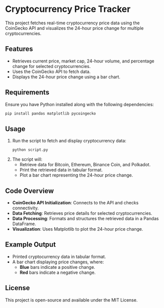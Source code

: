 # Cryptocurrency Price Tracker

This project fetches real-time cryptocurrency price data using the CoinGecko API and visualizes the 24-hour price change for multiple cryptocurrencies.

## Features
- Retrieves current price, market cap, 24-hour volume, and percentage change for selected cryptocurrencies.
- Uses the CoinGecko API to fetch data.
- Displays the 24-hour price change using a bar chart.

## Requirements
Ensure you have Python installed along with the following dependencies:

```sh
pip install pandas matplotlib pycoingecko
```

## Usage
1. Run the script to fetch and display cryptocurrency data:
   ```sh
   python script.py
   ```
2. The script will:
   - Retrieve data for Bitcoin, Ethereum, Binance Coin, and Polkadot.
   - Print the retrieved data in tabular format.
   - Plot a bar chart representing the 24-hour price change.

## Code Overview
- **CoinGecko API Initialization**: Connects to the API and checks connectivity.
- **Data Fetching**: Retrieves price details for selected cryptocurrencies.
- **Data Processing**: Formats and structures the retrieved data in a Pandas DataFrame.
- **Visualization**: Uses Matplotlib to plot the 24-hour price change.

## Example Output
- Printed cryptocurrency data in tabular format.
- A bar chart displaying price changes, where:
  - **Blue** bars indicate a positive change.
  - **Red** bars indicate a negative change.

## License
This project is open-source and available under the MIT License.


